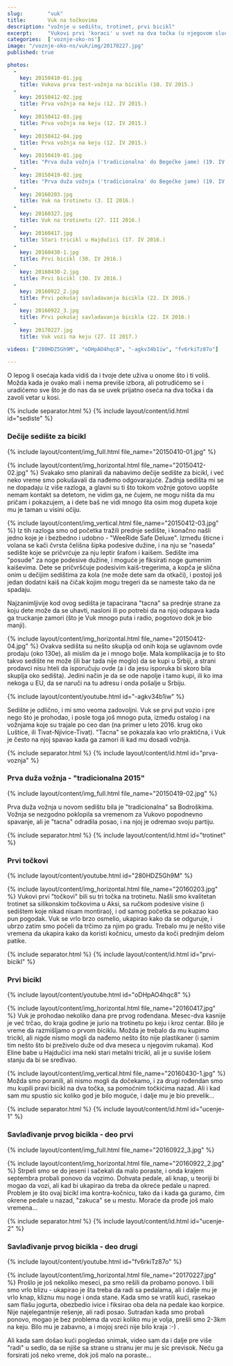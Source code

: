 ```yaml
---
slug:        "vuk"
title:       Vuk na točkovima
description: "vožnje u sedištu, trotinet, prvi bicikl"
excerpt:     "Vukovi prvi 'koraci' u svet na dva točka (u njegovom slučaju i po koji točak pride). Kako smo odabrali dečije sedište, Vukov prvi bicikl, trotinet..."
categories:  ['voznje-oko-ns']
image: "/voznje-oko-ns/vuk/img/20170227.jpg"
published: true

photos:
  -
    key: 20150410-01.jpg
    title: Vukova prva test-vožnja na biciklu (10. IV 2015.)
  -
    key: 20150412-02.jpg
    title: Prva vožnja na keju (12. IV 2015.)
  -
    key: 20150412-03.jpg
    title: Prva vožnja na keju (12. IV 2015.)
  -
    key: 20150412-04.jpg
    title: Prva vožnja na keju (12. IV 2015.)
  -
    key: 20150419-01.jpg
    title: "Prva duža vožnja ('tradicionalna' do Begečke jame) (19. IV 2015.)"
  -
    key: 20150419-02.jpg
    title: "Prva duža vožnja ('tradicionalna' do Begečke jame) (19. IV 2015.)"
  -
    key: 20160203.jpg
    title: Vuk na trotinetu (3. II 2016.)
  -
    key: 20160327.jpg
    title: Vuk na trotinetu (27. III 2016.)
  -
    key: 20160417.jpg
    title: Stari tricikl u Hajdučici (17. IV 2016.)
  -
    key: 20160430-1.jpg
    title: Prvi bicikl (30. IV 2016.)
  -
    key: 20160430-2.jpg
    title: Prvi bicikl (30. IV 2016.)
  -
    key: 20160922_2.jpg
    title: Prvi pokušaj savladavanja bicikla (22. IX 2016.)
  -
    key: 20160922_3.jpg
    title: Prvi pokušaj savladavanja bicikla (22. IX 2016.)
  -
    key: 20170227.jpg
    title: Vuk vozi na keju (27. II 2017.)

videos: ["280HDZ5Gh9M", "oDHpAO4hqc8", "-agkv34b1iw", "fv6rkiTz87o"]
  
---
```


O lepog li osećaja kada vidiš da i tvoje dete uživa u onome što i ti voliš. Možda kada je ovako mali i nema previše izbora,
ali potrudićemo se i uradićemo sve što je do nas da se uvek prijatno oseća na dva točka i da zavoli vetar u kosi.
  

{% include separator.html %}
{% include layout/content/id.html id="sediste" %}
### Dečije sedište za bicikl

{% include layout/content/img_full.html file_name="20150410-01.jpg" %}

{% include layout/content/img_horizontal.html file_name="20150412-02.jpg" %}
Svakako smo planirali da nabavimo dečije sedište za bicikl, i već neko vreme smo pokušavali da nađemo odgovarajuće. Zadnja
sedišta mi se ne dopadaju iz više razloga, a glavni su ti što tokom vožnje gotovo uopšte nemam kontakt sa detetom, ne 
vidim ga, ne čujem, ne mogu ništa da mu pričam i pokazujem, a i dete baš ne vidi mnogo šta osim mog dupeta koje mu je taman
u visini očiju.

{% include layout/content/img_vertical.html file_name="20150412-03.jpg" %}
Iz tih razloga smo od početka tražili prednje sedište, i konačno našli jedno koje je i bezbedno i udobno - "WeeRide Safe Deluxe".
Između šticne i volana se kači čvrsta čelišna šipka podesive dužine, i na nju se "naseda" sedište koje se pričvrćuje za nju
leptir šrafom i kaišem. Sedište ima "posude" za noge podesive dužine, i moguće je fiksirati noge gumenim kaiševima. Dete se
pričvršćuje podesivim kaiš-tregerima, a kopča je slična onim u dečijim sedištima za kola (ne može dete sam da otkači), i 
postoji još jedan dodatni kaiš na čičak kojim mogu tregeri da se nameste tako da ne spadaju.

Najzanimljivije kod ovog sedišta je tapacirana "tacna" sa prednje strane za koju dete može da se uhavti, nasloni ili po potrebi
da na njoj odspava kada ga truckanje zamori (što je Vuk mnogo puta i radio, pogotovo dok je bio manji).

{% include layout/content/img_horizontal.html file_name="20150412-04.jpg" %}
Ovakva sedišta su nešto skuplja od onih koja se uglavnom ovde prodaju (oko 130e), ali mislim da je i mnogo bolje. Mala 
komplikacija je to što takvo sedište ne može (ili bar tada nije moglo) da se kupi u Srbiji, a strani prodavci nisu 
hteli da isporučuju ovde (a i da jesu isporuka bi skoro bila skuplja oko sedišta). Jedini način je da se ode napolje i tamo
kupi, ili ko ima nekoga u EU, da se naruči na tu adresu i onda pošalje u Srbiju.

{% include layout/content/youtube.html id="-agkv34b1iw" %}

Sedište je odlično, i mi smo veoma zadovoljni. Vuk se prvi put vozio i pre nego što je prohodao, i posle toga još mnogo
puta, između ostalog i na vožnjama koje su trajale po ceo dan (na primer u leto 2016. krug oko Luštice, ili Tivat-Njivice-Tivat).
"Tacna" se pokazala kao vrlo praktična, i Vuk je često na njoj spavao kada ga zamori ili kad mu dosadi vožnja.


{% include separator.html %}
{% include layout/content/id.html id="prva-voznja" %}
### Prva duža vožnja - "tradicionalna 2015"

{% include layout/content/img_full.html file_name="20150419-02.jpg" %}

Prva duža vožnja u novom sedištu bila je "tradicionalna" sa Bodroškima. Vožnja se nezgodno poklopila sa vremenom za
Vukovo popodnevno spavanje, ali je "tacna" odradila posao, i na njoj je odremao svoju partiju.


{% include separator.html %}
{% include layout/content/id.html id="trotinet" %}
### Prvi točkovi  
  
{% include layout/content/youtube.html id="280HDZ5Gh9M" %}

{% include layout/content/img_horizontal.html file_name="20160203.jpg" %}
Vukovi prvi "točkovi" bili su tri točka na trotinetu. Našli smo kvalitetan trotinet sa silikonskim točkovima u Aksi, sa
ručkom podesive visine (i sedištem koje nikad nisam montirao), i od samog početka se pokazao kao pun pogodak. Vuk se vrlo
brzo osmelio, ukapirao kako da se odguruje, i ubrzo zatim smo počeli da trčimo za njim po gradu. Trebalo mu je nešto više
vremena da ukapira kako da koristi kočnicu, umesto da koči prednjim delom patike.


{% include separator.html %}
{% include layout/content/id.html id="prvi-bicikl" %}
### Prvi bicikl  
  
{% include layout/content/youtube.html id="oDHpAO4hqc8" %}

{% include layout/content/img_horizontal.html file_name="20160417.jpg" %}
Vuk je prohodao nekoliko dana pre prvog rođendana. Mesec-dva kasnije je već trčao, do kraja godine je jurio na trotinetu 
po keju i kroz centar. Bilo je vreme da razmišljamo o prvom biciklu. Možda je trebalo da mu kupimo tricikl, ali nigde nismo
mogli da nađemo nešto što nije plastikaner (i samim tim nešto što bi preživelo duže od dva meseca u njegovim rukama). Kod
Eline babe u Hajdučici ima neki stari metalni tricikl, ali je u suviše lošem stanju da bi se sređivao. 

{% include layout/content/img_vertical.html file_name="20160430-1.jpg" %}
Možda smo poranili, ali nismo mogli da dočekamo, i za drugi rođendan smo mu kupili pravi bicikl na dva točka, sa pomoćnim
točkićima nazad. Ali i kad sam mu spustio sic koliko god je bilo moguće, i dalje mu je bio prevelik...


{% include separator.html %}
{% include layout/content/id.html id="ucenje-1" %}
### Savlađivanje prvog bicikla - deo prvi

{% include layout/content/img_full.html file_name="20160922_3.jpg" %}

{% include layout/content/img_horizontal.html file_name="20160922_2.jpg" %}
Strpeli smo se do jeseni i sačekali da malo poraste, i onda krajem septembra probali ponovo da vozimo. Dohvata pedale,
ali knap, u teoriji bi mogao da vozi, ali kad bi ukapirao da treba da okreće pedale u napred. Problem je što ovaj bicikl
ima kontra-kočnicu, tako da i kada ga guramo, čim okrene pedale u nazad, "zakuca" se u mestu. Moraće da prođe još malo 
vremena...


{% include separator.html %}
{% include layout/content/id.html id="ucenje-2" %}
### Savlađivanje prvog bicikla - deo drugi  
  
{% include layout/content/youtube.html id="fv6rkiTz87o" %}

{% include layout/content/img_horizontal.html file_name="20170227.jpg" %}
Prošlo je još nekoliko meseci, pa smo rešili da probamo ponovo. I bili smo vrlo blizu - ukapirao je šta treba da radi sa
pedalama, ali i dalje mu je vrlo knap, kliznu mu noge i onda stane. Kada smo se vratili kući, rasekao sam flašu jogurta,
obezbedio ivice i fiksirao oba dela na pedale kao korpice. Nije najelegantnije rešenje, ali radi posao. Sutradan kada smo
probali ponovo, mogao je bez problema da vozi koliko mu je volja, prešli smo 2-3km na keju. Bilo mu je zabavno, a i mojoj
sreći nije bilo kraja :-) .

Ali kada sam došao kući pogledao snimak, video sam da i dalje pre više "radi" u sedlo, da se njiše sa strane u stranu jer
mu je sic previsok. Neću ga forsirati još neko vreme, dok još malo na poraste...